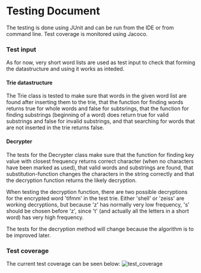 # Testing Document

The testing is done using JUnit and can be run from the IDE or from command line. Test coverage is monitored using Jacoco.

### Test input
As for now, very short word lists are used as test input to check that forming the datastructure and using it works as inteded.

#### Trie datastructure
The Trie class is tested to make sure that words in the given word list are found after inserting them to the trie, that the function for finding words returns true for whole words and false for subtsrings, that the function for finding substrings (beginning of a word) does return true for valid substrings and false for invalid substrings, and that searching for words that are not inserted in the trie returns false.

#### Decrypter
The tests for the Decrypter class make sure that the function for finding key value with closest frequency returns correct character (when no characters have been marked as used), that valid words and substrings are found, that substitution-function changes the characters in the string correctly and that the decryption function returns the likely decryption.

When testing the decryption function, there are two possible decryptions for the encrypted word 'tifmm' in the test trie. Either 'shell' or 'zeiss' are working decryptions, but because 'z' has normally very low frequency, 's' should be chosen before 'z', since 't' (and actually all the letters in a short word) has very high frequency.

The tests for the decryption method will change because the algorithm is to be improved later.

### Test coverage
The current test coverage can be seen below:
![test_coverage](https://user-images.githubusercontent.com/73843204/161393751-b8be86a2-3ba3-4651-ac68-2b54d858b17c.png)
